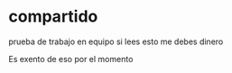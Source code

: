# compartido
prueba de trabajo en equipo
si lees esto me debes dinero

Es exento de eso por el momento
